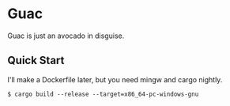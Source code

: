 # Guac

Guac is just an avocado in disguise.

## Quick Start
I'll make a Dockerfile later, but you need mingw and cargo nightly.

```
$ cargo build --release --target=x86_64-pc-windows-gnu
```
